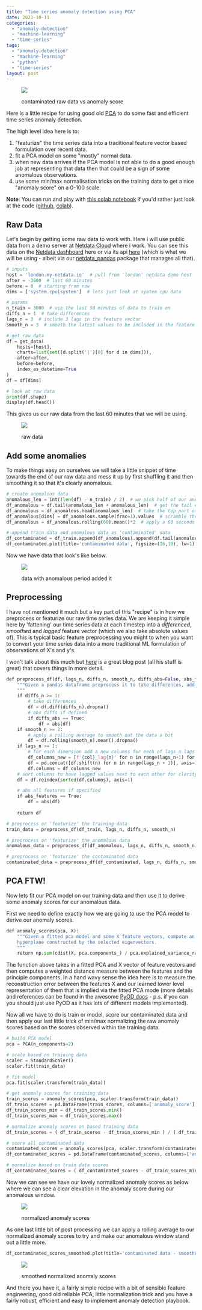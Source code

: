 ```yaml
---
title: "Time series anomaly detection using PCA"
date: 2021-10-11
categories: 
  - "anomaly-detection"
  - "machine-learning"
  - "time-series"
tags: 
  - "anomaly-detection"
  - "machine-learning"
  - "python"
  - "time-series"
layout: post
---
```


<figure>

![](/assets/images/2021-10-11-time-series-anomaly-detection-using-pca/image-4.png)

<figcaption>

contaminated raw data vs anomaly score

</figcaption>

</figure>

Here is a little recipe for using good old [PCA](https://en.wikipedia.org/wiki/Principal_component_analysis) to do some fast and efficient time series anomaly detection.

The high level idea here is to:

1. "featurize" the time series data into a traditional feature vector based formulation over recent data.
2. fit a PCA model on some "mostly" normal data.
3. when new data arrives if the PCA model is not able to do a good enough job at representing that data then that could be a sign of some anomalous observations.
4. use some min/max normalisation tricks on the training data to get a nice "anomaly score" on a 0-100 scale.

**Note**: You can run and play with [this colab notebook](https://github.com/andrewm4894/colabs/blob/master/time_series_anomaly_detection_with_pca.ipynb) if you'd rather just look at the code ([github](https://github.com/andrewm4894/colabs/blob/master/time_series_anomaly_detection_with_pca.ipynb), [colab](https://colab.research.google.com/drive/1kp7a-FANlwHrAwT2F7IIt7Af-gnDYJ3b?usp=sharing)).

## Raw Data

Let's begin by getting some raw data to work with. Here i will use public data from a demo server at [Netdata Cloud](https://www.netdata.cloud/) where i work. You can see this data on the [Netdata dashboard](http://london.my-netdata.io/) here or via its api [here](https://london.my-netdata.io/api/v1/data?chart=system.cpu&after=-3600&before=0) (which is what we will be using - albeit via our [netdata\_pandas](https://github.com/netdata/netdata-pandas) package that manages all that).

```python
# inputs 
host = 'london.my-netdata.io'  # pull from 'london' netdata demo host
after = -3600  # last 60 minutes
before = 0  # starting from now
dims = ['system.cpu|system']  # lets just look at syatem cpu data

# params
n_train = 3000  # use the last 50 minutes of data to train on
diffs_n = 1  # take differences
lags_n = 3  # include 3 lags in the feature vector
smooth_n = 3  # smooth the latest values to be included in the feature vector

# get raw data
df = get_data(
    hosts=[host], 
    charts=list(set([d.split('|')[0] for d in dims])), 
    after=after, 
    before=before, 
    index_as_datetime=True
)
df = df[dims]

# look at raw data
print(df.shape)
display(df.head())
```

This gives us our raw data from the last 60 minutes that we will be using.

<figure>

![](/assets/images/2021-10-11-time-series-anomaly-detection-using-pca/image.png)

<figcaption>

raw data

</figcaption>

</figure>

## Add some anomalies

To make things easy on ourselves we will take a little snippet of time towards the end of our raw data and mess it up by first shuffling it and then smoothing it so that it's clearly anomalous.

```python
# create anomalous data
anomalous_len = int((len(df) - n_train) / 2)  # we pick half of our anomalous window to mess up
df_anomalous = df.tail(anomalous_len + anomalous_len)  # get the tail end of our raw data
df_anomalous = df_anomalous.head(anomalous_len)  # take the top part of it we want to mess with
df_anomalous[dims] = df_anomalous.sample(frac=1).values  # scramble the data
df_anomalous = df_anomalous.rolling(60).mean()*2  # apply a 60 seconds rolling avg to smooth it so that it looks much different

# append train data and anomalous data as 'contaminated' data
df_contaminated = df_train.append(df_anomalous).append(df.tail(anomalous_len)).interpolate(method='linear')
df_contaminated.plot(title='contaminated data', figsize=(16,10), lw=1)
```

Now we have data that look's like below.

<figure>

![](/assets/images/2021-10-11-time-series-anomaly-detection-using-pca/image-1.png)

<figcaption>

data with anomalous period added it

</figcaption>

</figure>

## Preprocessing

I have not mentioned it much but a key part of this "recipe" is in how we preprocess or featurize our raw time series data. We are keeping it simple here by 'fattening' our time series data at each timestep into a _differenced_, _smoothed_ and _lagged_ feature vector (which we also take absolute values of). This is typical basic feature preprocessing you might to when you want to convert your time series data into a more traditional ML formulation of observations of X's and y's.

I won't talk about this much but [here](https://machinelearningmastery.com/convert-time-series-supervised-learning-problem-python/) is a great blog post (all his stuff is great) that covers things in more detail.

```python
def preprocess_df(df, lags_n, diffs_n, smooth_n, diffs_abs=False, abs_features=True):
    """Given a pandas dataframe preprocess it to take differences, add smoothing, and lags as specified. 
    """
    if diffs_n >= 1:
        # take differences
        df = df.diff(diffs_n).dropna()
        # abs diffs if defined
        if diffs_abs == True:
            df = abs(df)
    if smooth_n >= 2:
        # apply a rolling average to smooth out the data a bit
        df = df.rolling(smooth_n).mean().dropna()
    if lags_n >= 1:
        # for each dimension add a new columns for each of lags_n lags of the differenced and smoothed values for that dimension
        df_columns_new = [f'{col}_lag{n}' for n in range(lags_n+1) for col in df.columns]
        df = pd.concat([df.shift(n) for n in range(lags_n + 1)], axis=1).dropna()
        df.columns = df_columns_new
    # sort columns to have lagged values next to each other for clarity when looking at the feature vectors
    df = df.reindex(sorted(df.columns), axis=1)

    # abs all features if specified
    if abs_features == True:
        df = abs(df)
    
    return df

# preprocess or 'featurize' the training data
train_data = preprocess_df(df_train, lags_n, diffs_n, smooth_n)

# preprocess or 'featurize' the anomalous data
anomalous_data = preprocess_df(df_anomalous, lags_n, diffs_n, smooth_n)

# preprocess or 'featurize' the contaminated data
contaminated_data = preprocess_df(df_contaminated, lags_n, diffs_n, smooth_n)
```

## PCA FTW!

Now lets fit our PCA model on our training data and then use it to derive some anomaly scores for our anomalous data.

First we need to define exactly how we are going to use the PCA model to derive our anomaly scores.

```python
def anomaly_scores(pca, X):
    """Given a fitted pca model and some X feature vectors, compute an anomaly score as the sum of weighted euclidean distance between each sample to the
    hyperplane constructed by the selected eigenvectors. 
    """
    return np.sum(cdist(X, pca.components_) / pca.explained_variance_ratio_, axis=1).ravel()
```

The function above takes in a fitted PCA and X vector of feature vectors and then computes a weighted distance measure between the features and the principle components. In a hand wavy sense the idea here is to measure the reconstruction error between the features X and our learned lower level representation of them that is implied via the fitted PCA mode (more details and references can be found in the awesome [PyOD docs](https://pyod.readthedocs.io/en/latest/_modules/pyod/models/pca.html) - p.s. if you can you should just use PyOD as it has lots of different models implemented).

Now all we have to do is train or model, score our contaminated data and then apply our last little trick of min/max normalizing the raw anomaly scores based on the scores observed within the training data.

```python
# build PCA model
pca = PCA(n_components=2)

# scale based on training data
scaler = StandardScaler()
scaler.fit(train_data)

# fit model
pca.fit(scaler.transform(train_data))

# get anomaly scores for training data
train_scores = anomaly_scores(pca, scaler.transform(train_data))
df_train_scores = pd.DataFrame(train_scores, columns=['anomaly_score'], index=train_data.index)
df_train_scores_min = df_train_scores.min()
df_train_scores_max = df_train_scores.max()

# normalize anomaly scores on based training data
df_train_scores = ( df_train_scores - df_train_scores_min ) / ( df_train_scores_max - df_train_scores_min )

# score all contaminated data
contaminated_scores = anomaly_scores(pca, scaler.transform(contaminated_data))
df_contaminated_scores = pd.DataFrame(contaminated_scores, columns=['anomaly_score'], index=contaminated_data.index)

# normalize based on train data scores
df_contaminated_scores = ( df_contaminated_scores - df_train_scores_min ) / ( df_train_scores_max - df_train_scores_min )
```

Now we can see we have our lovely normalized anomaly scores as below where we can see a clear elevation in the anomaly score during our anomalous window.

<figure>

![](/assets/images/2021-10-11-time-series-anomaly-detection-using-pca/image-2.png)

<figcaption>

normalized anomaly scores

</figcaption>

</figure>

As one last little bit of post processing we can apply a rolling average to our normalized anomaly scores to try and make our anomalous window stand out a little more.

```python
df_contaminated_scores_smoothed.plot(title='contaminated data - smoothed anomaly score', figsize=(16,10), lw=1)
```

<figure>

![](/assets/images/2021-10-11-time-series-anomaly-detection-using-pca/image-3.png)

<figcaption>

smoothed normalized anomaly scores

</figcaption>

</figure>

And there you have it, a fairly simple recipe with a bit of sensible feature engineering, good old reliable PCA, little normalization trick and you have a fairly robust, efficient and easy to implement anomaly detection playbook.

